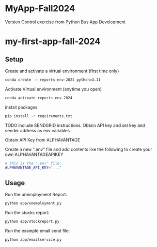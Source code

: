 # MyApp-Fall2024
Version Control exercise from Python Bus App Development

# my-first-app-fall-2024

## Setup

Create and activate a virtual environment (first time only)

```sh
conda create -n reports-env-2024 python=3.11
```

Activate Virtual environment (anytime you open)
```sh
conda activate reports-env-2024
```

install packages
```sh
pip install -r requirements.txt
```

TODO include SENDGRID instructions. Obtain API key and set key and sender address as env variables


Obtain API Key from ALPHAVANTAGE

Create a new ".env" file and add contents like the following to create your own ALPHAVANTAGEAPIKEY


```sh
# this is the ".env" file:
ALPHAVANTAGE_API_KEY="..."
```


## Usage

Run the unemployment Report:

```sh
python app/unemployment.py
```

Run the stocks report:

```sh
python app/stockreport.py
```

Run the example email send file:

```sh
python app/emailservice.py
```